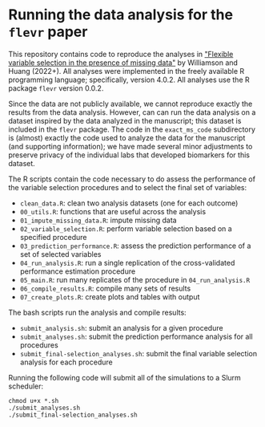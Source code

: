 # Running the data analysis for the `flevr` paper

This repository contains code to reproduce the analyses in ["Flexible variable selection in the presence of missing data"](https://arxiv.org/abs/2202.12989) by Williamson and Huang (2022+). All analyses were implemented in the freely available R programming language; specifically, version 4.0.2. All analyses use the R package `flevr` version 0.0.2.

Since the data are not publicly available, we cannot reproduce exactly the results from the data analysis. However, can can run the data analysis on a dataset inspired by the data analyzed in the manuscript; this dataset is included in the `flevr` package. The code in the `exact_ms_code` subdirectory is (almost) exactly the code used to analyze the data for the manuscript (and supporting information); we have made several minor adjustments to preserve privacy of the individual labs that developed biomarkers for this dataset.

The R scripts contain the code necessary to do assess the performance of the variable selection procedures and to select the final set of variables:
* `clean_data.R`: clean two analysis datasets (one for each outcome)
* `00_utils.R`: functions that are useful across the analysis
* `01_impute_missing_data.R`: impute missing data
* `02_variable_selection.R`: perform variable selection based on a specified procedure
* `03_prediction_performance.R`: assess the prediction performance of a set of selected variables
* `04_run_analysis.R`: run a single replication of the cross-validated performance estimation procedure
* `05_main.R`: run many replicates of the procedure in `04_run_analysis.R`
* `06_compile_results.R`: compile many sets of results
* `07_create_plots.R`: create plots and tables with output

The bash scripts run the analysis and compile results:
* `submit_analysis.sh`: submit an analysis for a given procedure
* `submit_analyses.sh`: submit the prediction performance analysis for all procedures
* `submit_final-selection_analyses.sh`: submit the final variable selection analysis for each procedure

Running the following code will submit all of the simulations to a Slurm scheduler:
```{bash}
chmod u+x *.sh
./submit_analyses.sh
./submit_final-selection_analyses.sh
```
